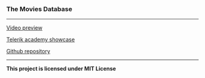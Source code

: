 ### The Movies Database
*****************************************

[Video preview](https://www.youtube.com/watch?v=t6Pgxk0oLw4&feature=youtu.be)

[Telerik academy showcase](http://best.telerikacademy.com/projects/352/TheMovies-Database)

[Github repository](https://github.com/ilievv/TheMovies-Database)

*****************************************
**This project is licensed under MIT License**

